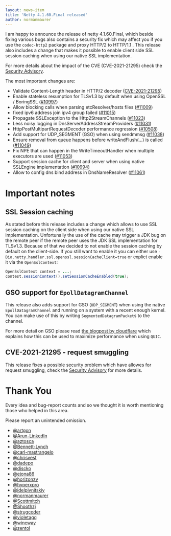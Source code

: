 ```yaml
---
layout: news-item
title: 'Netty 4.1.60.Final released'
author: normanmaurer
---
```


I am happy to announce the release of netty 4.1.60.Final, which beside fixing various bugs also contains a security fix which may affect you if you use the `codec-http2` package and proxy HTTP/2 to HTTP/1.1 .
This release also includes a change that makes it possible to enable client side SSL session caching when using our native SSL implementation.

For more details about the impact of the CVE (CVE-2021-21295) check the [Security Advisory](https://github.com/netty/netty/security/advisories/GHSA-wm47-8v5p-wjpj).


The most important changes are:

* Validate Content-Length header in HTTP/2 decoder ([CVE-2021-21295](https://github.com/netty/netty/commit/89c241e3b1795ff257af4ad6eadc616cb2fb3dc4))
* Enable stateless resumption for TLSv1.3 by default when using OpenSSL / BoringSSL ([#10997](https://github.com/netty/netty/pull/10997))
* Allow blocking calls when parsing etcResolver/hosts files ([#11009](https://github.com/netty/netty/pull/11009))
* fixed ipv6 address join ipv4 group failed ([#11015](https://github.com/netty/netty/pull/11015))
* Propagate SSLException to the Http2StreamChannels ([#11023](https://github.com/netty/netty/pull/11023))
* Less noisy logging in DnsServerAddressStreamProviders ([#11031](https://github.com/netty/netty/pull/11031))
* HttpPostMultipartRequestDecoder performance regression ([#10508](https://github.com/netty/netty/issues/10508))
* Add support for UDP_SEGMENT (GSO) when using sendmmsg ([#11038](https://github.com/netty/netty/pull/11038))
* Ensure removal from queue happens before writeAndFlush(...) is called ([#11049](https://github.com/netty/netty/pull/11049))
* Fix NPE that can happen in the WriteTimeoutHandler when multiple executors are used ([#11053](https://github.com/netty/netty/pull/11053))
* Support session cache for client and server when using native SSLEngine implementation ([#10994](https://github.com/netty/netty/pull/10994))
* Allow to config dns bind address in DnsNameResolver ([#11061](https://github.com/netty/netty/pull/11061))

# Important notes

## SSL Session caching
As stated before this release includes a change which allows to use SSL session caching on the client side when using our native SSL implementation. Unfortunally the use of the cache may trigger a JDK bug on the remote peer if the remote peer uses the JDK SSL implementation for TLSv1.3. Because of that we decided to not enable the session caching by default on the client-side. If you still want to enable it you can either use `-Dio.netty.handler.ssl.openssl.sessionCacheClient=true` or explict enable it via the `OpenSslContext`:

```java
OpenSslContext context = ...;
contest.sessionContext().setSessionCacheEnabled(true);
```

## GSO support for `EpollDatagramChannel`

This release also adds support for GSO (`UDP_SEGMENT`) when using the native `EpollDatagramChannel` and running on a system with a recent enough kernel. You can make use of this by writing `SegmentedDatagramPacket`s to the channel. 

For more detail on GSO please read [the blogpost by cloudflare](https://blog.cloudflare.com/accelerating-udp-packet-transmission-for-quic/) which explains how this can be used to maximize performance when using `QUIC`.

## CVE-2021-21295 - request smuggling

This release fixes a possible security problem which have allowes for request smuggling, check the [Security Advisory](https://github.com/netty/netty/security/advisories/GHSA-wm47-8v5p-wjpj) for more details.

# Thank You

Every idea and bug-report counts and so we thought it is worth mentioning those who helped in this area.

Please report an unintended omission.

     
* [@artgon](https://github.com/artgon) 
* [@Arun-LinkedIn](https://github.com/Arun-LinkedIn) 
* [@aztosca](https://github.com/aztosca) 
* [@Bennett-Lynch](https://github.com/Bennett-Lynch) 
* [@carl-mastrangelo](https://github.com/carl-mastrangelo) 
* [@chrisvest](https://github.com/chrisvest) 
* [@dadepo](https://github.com/dadepo) 
* [@discko](https://github.com/discko) 
* [@ejona86](https://github.com/ejona86) 
* [@horizonzy](https://github.com/horizonzy)
* [@hyperxpro](https://github.com/hyperxpro)
* [@idelpivnitskiy](https://github.com/idelpivnitskiy) 
* [@normanmaurer](https://github.com/normanmaurer)
* [@Scottmitch ](https://github.com/Scottmitch)
* [@Shoothzj](https://github.com/Shoothzj)
* [@strugcoder](https://github.com/strugcoder)
* [@violetagg](https://github.com/violetagg)
* [@wineway](https://github.com/wineway)
* [@zentol](https://github.com/zentol)
 
 


